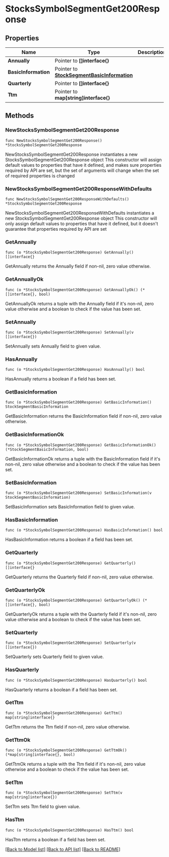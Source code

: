 # StocksSymbolSegmentGet200Response

## Properties

Name | Type | Description | Notes
------------ | ------------- | ------------- | -------------
**Annually** | Pointer to **[]interface{}** |  | [optional] 
**BasicInformation** | Pointer to [**StockSegmentBasicInformation**](StockSegmentBasicInformation.md) |  | [optional] 
**Quarterly** | Pointer to **[]interface{}** |  | [optional] 
**Ttm** | Pointer to **map[string]interface{}** |  | [optional] 

## Methods

### NewStocksSymbolSegmentGet200Response

`func NewStocksSymbolSegmentGet200Response() *StocksSymbolSegmentGet200Response`

NewStocksSymbolSegmentGet200Response instantiates a new StocksSymbolSegmentGet200Response object
This constructor will assign default values to properties that have it defined,
and makes sure properties required by API are set, but the set of arguments
will change when the set of required properties is changed

### NewStocksSymbolSegmentGet200ResponseWithDefaults

`func NewStocksSymbolSegmentGet200ResponseWithDefaults() *StocksSymbolSegmentGet200Response`

NewStocksSymbolSegmentGet200ResponseWithDefaults instantiates a new StocksSymbolSegmentGet200Response object
This constructor will only assign default values to properties that have it defined,
but it doesn't guarantee that properties required by API are set

### GetAnnually

`func (o *StocksSymbolSegmentGet200Response) GetAnnually() []interface{}`

GetAnnually returns the Annually field if non-nil, zero value otherwise.

### GetAnnuallyOk

`func (o *StocksSymbolSegmentGet200Response) GetAnnuallyOk() (*[]interface{}, bool)`

GetAnnuallyOk returns a tuple with the Annually field if it's non-nil, zero value otherwise
and a boolean to check if the value has been set.

### SetAnnually

`func (o *StocksSymbolSegmentGet200Response) SetAnnually(v []interface{})`

SetAnnually sets Annually field to given value.

### HasAnnually

`func (o *StocksSymbolSegmentGet200Response) HasAnnually() bool`

HasAnnually returns a boolean if a field has been set.

### GetBasicInformation

`func (o *StocksSymbolSegmentGet200Response) GetBasicInformation() StockSegmentBasicInformation`

GetBasicInformation returns the BasicInformation field if non-nil, zero value otherwise.

### GetBasicInformationOk

`func (o *StocksSymbolSegmentGet200Response) GetBasicInformationOk() (*StockSegmentBasicInformation, bool)`

GetBasicInformationOk returns a tuple with the BasicInformation field if it's non-nil, zero value otherwise
and a boolean to check if the value has been set.

### SetBasicInformation

`func (o *StocksSymbolSegmentGet200Response) SetBasicInformation(v StockSegmentBasicInformation)`

SetBasicInformation sets BasicInformation field to given value.

### HasBasicInformation

`func (o *StocksSymbolSegmentGet200Response) HasBasicInformation() bool`

HasBasicInformation returns a boolean if a field has been set.

### GetQuarterly

`func (o *StocksSymbolSegmentGet200Response) GetQuarterly() []interface{}`

GetQuarterly returns the Quarterly field if non-nil, zero value otherwise.

### GetQuarterlyOk

`func (o *StocksSymbolSegmentGet200Response) GetQuarterlyOk() (*[]interface{}, bool)`

GetQuarterlyOk returns a tuple with the Quarterly field if it's non-nil, zero value otherwise
and a boolean to check if the value has been set.

### SetQuarterly

`func (o *StocksSymbolSegmentGet200Response) SetQuarterly(v []interface{})`

SetQuarterly sets Quarterly field to given value.

### HasQuarterly

`func (o *StocksSymbolSegmentGet200Response) HasQuarterly() bool`

HasQuarterly returns a boolean if a field has been set.

### GetTtm

`func (o *StocksSymbolSegmentGet200Response) GetTtm() map[string]interface{}`

GetTtm returns the Ttm field if non-nil, zero value otherwise.

### GetTtmOk

`func (o *StocksSymbolSegmentGet200Response) GetTtmOk() (*map[string]interface{}, bool)`

GetTtmOk returns a tuple with the Ttm field if it's non-nil, zero value otherwise
and a boolean to check if the value has been set.

### SetTtm

`func (o *StocksSymbolSegmentGet200Response) SetTtm(v map[string]interface{})`

SetTtm sets Ttm field to given value.

### HasTtm

`func (o *StocksSymbolSegmentGet200Response) HasTtm() bool`

HasTtm returns a boolean if a field has been set.


[[Back to Model list]](../README.md#documentation-for-models) [[Back to API list]](../README.md#documentation-for-api-endpoints) [[Back to README]](../README.md)


